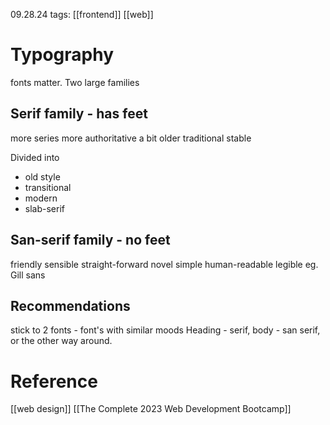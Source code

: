 09.28.24
tags: [[frontend]] [[web]]

# Typography
fonts matter.
Two large families
## Serif family - has feet
more series
more authoritative
a bit older 
traditional 
stable

Divided into
- old style
- transitional
- modern
- slab-serif

## San-serif family - no feet
friendly
sensible
straight-forward
novel
simple
human-readable
legible
eg. Gill sans


## Recommendations
stick to 2 fonts - font's with similar moods
Heading - serif, body - san serif,    or the other way around.




# Reference

[[web design]]
[[The Complete 2023 Web Development Bootcamp]]
